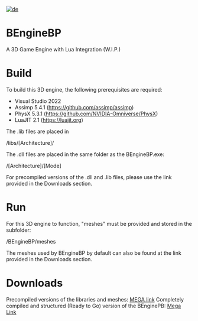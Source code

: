 [![de](https://img.shields.io/badge/lang-de-green.svg)](https://github.com/Bulkplayer94/BEngineBP/blob/ad8359e781fba187ebfe4cb46c2a64e7c1cc2113/README.de.md)

# BEngineBP
A 3D Game Engine with Lua Integration (W.I.P.)

# Build
To build this 3D engine, the following prerequisites are required:
* Visual Studio 2022
* Assimp 5.4.1 (https://github.com/assimp/assimp)
* PhysX 5.3.1 (https://github.com/NVIDIA-Omniverse/PhysX)
* LuaJIT 2.1 (https://luajit.org)

The .lib files are placed in

/libs/[Architecture]/


The .dll files are placed in the same folder as the BEngineBP.exe:

/[Architecture]/[Mode]


For precompiled versions of the .dll and .lib files, please use the link provided in the Downloads section.

# Run
For this 3D engine to function, "meshes" must be provided and stored in the subfolder:

/BEngineBP/meshes


The meshes used by BEngineBP by default can also be found at the link provided in the Downloads section.

# Downloads
Precompiled versions of the libraries and meshes: [MEGA link](https://mega.nz/file/omB0DRxS#oydcNSZ9uxbcyAUdsnRPLxsW20oDKZzcEzCyZ72qp-4)
Completely compiled and structured (Ready to Go) version of the BEnginePB: [Mega Link](https://mega.nz/file/8yBGhADQ#xDg7UNgNXDjG7kmLRwKCMe0qJM6oUZVIJu5GyFSGKuo)